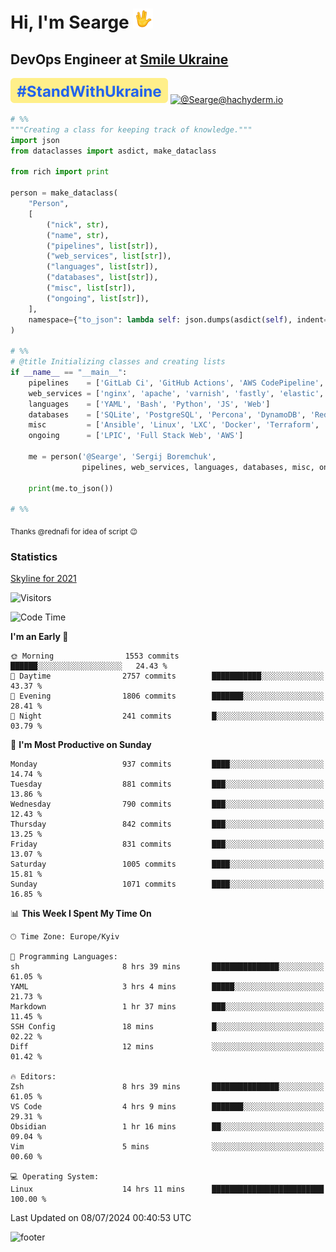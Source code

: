 # Hi, I'm Searge <img src="images/vulcan.webp" style="display: inline-block; margin: 0; height: 2rem" alt="Vulcan salute" />

## DevOps Engineer at [Smile Ukraine](https://smile-ukraine.com/en)

[![Stand With Ukraine](https://raw.githubusercontent.com/vshymanskyy/StandWithUkraine/main/badges/StandWithUkraine.svg)](https://stand-with-ukraine.pp.ua)
<a rel="me" href="https://hachyderm.io/@Searge">![@Searge@hachyderm.io](https://img.shields.io/badge/-@Searge-%232B90D9?logo=mastodon&logoColor=white)</a>

```python
# %%
"""Creating a class for keeping track of knowledge."""
import json
from dataclasses import asdict, make_dataclass

from rich import print

person = make_dataclass(
    "Person",
    [
        ("nick", str),
        ("name", str),
        ("pipelines", list[str]),
        ("web_services", list[str]),
        ("languages", list[str]),
        ("databases", list[str]),
        ("misc", list[str]),
        ("ongoing", list[str]),
    ],
    namespace={"to_json": lambda self: json.dumps(asdict(self), indent=4)},
)

# %%
# @title Initializing classes and creating lists
if __name__ == "__main__":
    pipelines    = ['GitLab Ci', 'GitHub Actions', 'AWS CodePipeline', 'Jenkins']
    web_services = ['nginx', 'apache', 'varnish', 'fastly', 'elastic', 'solr']
    languages    = ['YAML', 'Bash', 'Python', 'JS', 'Web']
    databases    = ['SQLite', 'PostgreSQL', 'Percona', 'DynamoDB', 'Redis']
    misc         = ['Ansible', 'Linux', 'LXC', 'Docker', 'Terraform', 'AWS']
    ongoing      = ['LPIC', 'Full Stack Web', 'AWS']

    me = person('@Searge', 'Sergij Boremchuk',
                pipelines, web_services, languages, databases, misc, ongoing)

    print(me.to_json())

# %%

```

<sub>Thanks @rednafi for idea of script :wink:</sub>

### Statistics

[Skyline for 2021](https://skyline.github.com/Searge/2021)

![Visitors](https://komarev.com/ghpvc/?username=searge&label=Profile%20views&color=0e75b6&style=flat) 
<!--START_SECTION:waka-->
![Code Time](http://img.shields.io/badge/Code%20Time-2%2C645%20hrs%2026%20mins-blue)

**I'm an Early 🐤** 

```text
🌞 Morning                1553 commits        ██████░░░░░░░░░░░░░░░░░░░   24.43 % 
🌆 Daytime                2757 commits        ███████████░░░░░░░░░░░░░░   43.37 % 
🌃 Evening                1806 commits        ███████░░░░░░░░░░░░░░░░░░   28.41 % 
🌙 Night                  241 commits         █░░░░░░░░░░░░░░░░░░░░░░░░   03.79 % 
```
📅 **I'm Most Productive on Sunday** 

```text
Monday                   937 commits         ████░░░░░░░░░░░░░░░░░░░░░   14.74 % 
Tuesday                  881 commits         ███░░░░░░░░░░░░░░░░░░░░░░   13.86 % 
Wednesday                790 commits         ███░░░░░░░░░░░░░░░░░░░░░░   12.43 % 
Thursday                 842 commits         ███░░░░░░░░░░░░░░░░░░░░░░   13.25 % 
Friday                   831 commits         ███░░░░░░░░░░░░░░░░░░░░░░   13.07 % 
Saturday                 1005 commits        ████░░░░░░░░░░░░░░░░░░░░░   15.81 % 
Sunday                   1071 commits        ████░░░░░░░░░░░░░░░░░░░░░   16.85 % 
```


📊 **This Week I Spent My Time On** 

```text
🕑︎ Time Zone: Europe/Kyiv

💬 Programming Languages: 
sh                       8 hrs 39 mins       ███████████████░░░░░░░░░░   61.05 % 
YAML                     3 hrs 4 mins        █████░░░░░░░░░░░░░░░░░░░░   21.73 % 
Markdown                 1 hr 37 mins        ███░░░░░░░░░░░░░░░░░░░░░░   11.45 % 
SSH Config               18 mins             █░░░░░░░░░░░░░░░░░░░░░░░░   02.22 % 
Diff                     12 mins             ░░░░░░░░░░░░░░░░░░░░░░░░░   01.42 % 

🔥 Editors: 
Zsh                      8 hrs 39 mins       ███████████████░░░░░░░░░░   61.05 % 
VS Code                  4 hrs 9 mins        ███████░░░░░░░░░░░░░░░░░░   29.31 % 
Obsidian                 1 hr 16 mins        ██░░░░░░░░░░░░░░░░░░░░░░░   09.04 % 
Vim                      5 mins              ░░░░░░░░░░░░░░░░░░░░░░░░░   00.60 % 

💻 Operating System: 
Linux                    14 hrs 11 mins      █████████████████████████   100.00 % 
```


 Last Updated on 08/07/2024 00:40:53 UTC
<!--END_SECTION:waka-->

![footer](https://capsule-render.vercel.app/api?type=waving&color=gradient&customColorList=14,21&height=82&section=footer)
